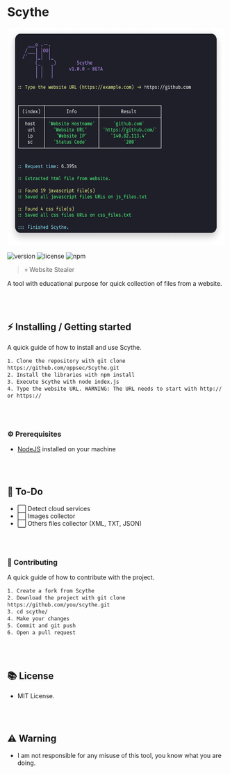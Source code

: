 # Scythe <br> 

<img src="./img/scythe-preview.png" width="500" height="500"> <br>

![version](https://img.shields.io/badge/Version-1.0.0-brightgreen.svg?style=for-the-badge)
![license](https://img.shields.io/badge/License-MIT-blue.svg?style=for-the-badge)
![npm](https://img.shields.io/badge/NODE-v14.3-purple.svg?style=for-the-badge)

> 💀 Website Stealer

A tool with educational purpose for quick collection of files from a website.

<br><br>

## ⚡ Installing / Getting started

A quick guide of how to install and use Scythe.

```shell
1. Clone the repository with git clone https://github.com/oppsec/Scythe.git
2. Install the libraries with npm install
3. Execute Scythe with node index.js
4. Type the website URL. WARNING: The URL needs to start with http:// or https://
```

<br><br>

### ⚙️ Prerequisites
- [NodeJS](http://nodejs.org/) installed on your machine 

<br><br>

## 🔨 To-Do
- ⬜ Detect cloud services
- ⬜ Images collector
- ⬜ Others files collector (XML, TXT, JSON)

<br><br>

### 🔨 Contributing

A quick guide of how to contribute with the project.

```shell
1. Create a fork from Scythe
2. Download the project with git clone https://github.com/you/scythe.git
3. cd scythe/
4. Make your changes
5. Commit and git push
6. Open a pull request
```

<br><br>

## 📚 License
- MIT License.

<br><br>

## ⚠️ Warning
- I am not responsible for any misuse of this tool, you know what you are doing.
